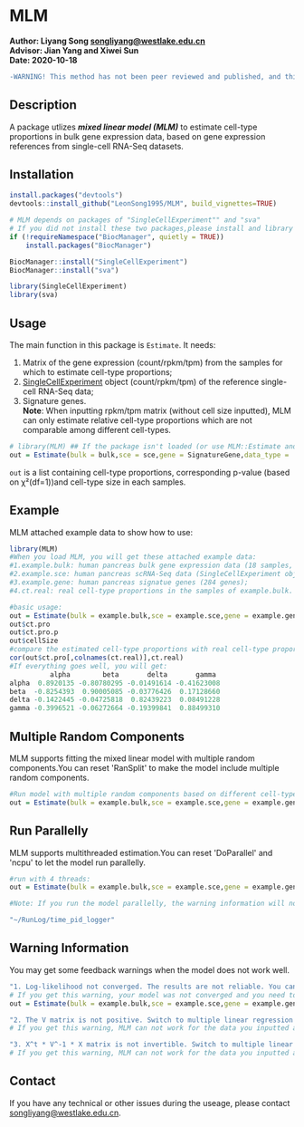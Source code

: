 # MLM
**Author: Liyang Song <songliyang@westlake.edu.cn>**    
**Advisor: Jian Yang and Xiwei Sun**    
**Date: 2020-10-18**  
```diff
-WARNING! This method has not been peer reviewed and published, and this is not the final stable version!
```

## Description
A package utlizes ***mixed linear model (MLM)*** to estimate cell-type proportions in bulk gene expression data, based on gene expression references from single-cell RNA-Seq datasets.


## Installation
```R
install.packages("devtools")
devtools::install_github("LeonSong1995/MLM", build_vignettes=TRUE)

# MLM depends on packages of "SingleCellExperiment"" and "sva"
# If you did not install these two packages,please install and library them before using MLM:
if (!requireNamespace("BiocManager", quietly = TRUE))
    install.packages("BiocManager")

BiocManager::install("SingleCellExperiment")
BiocManager::install("sva")

library(SingleCellExperiment)
library(sva)
```



## Usage
The main function in this package is `Estimate`. It needs:  
1. Matrix of the gene expression (count/rpkm/tpm) from the samples for which to estimate cell-type
proportions;  
2. [SingleCellExperiment](https://bioconductor.org/packages/release/bioc/html/SingleCellExperiment.html) object (count/rpkm/tpm) of the reference single-cell RNA-Seq data;  
3. Signature genes.  
**Note**: When inputting rpkm/tpm matrix (without cell size inputted), MLM can only estimate relative cell-type proportions which are not comparable among different cell-types.  
```R
# library(MLM) ## If the package isn't loaded (or use MLM::Estimate and so on).
out = Estimate(bulk = bulk,sce = sce,gene = SignatureGene,data_type = 'count')
```
`out` is a list containing cell-type proportions, corresponding p-value (based on χ²(df=1))and cell-type size in each samples.


## Example
MLM attached example data to show how to use: 
```R
library(MLM)
#When you load MLM, you will get these attached example data:
#1.example.bulk: human pancreas bulk gene expression data (18 samples, count-matrix);
#2.example.sce: human pancreas scRNA-Seq data (SingleCellExperiment object, count-matrix);
#3.example.gene: human pancreas signatue genes (284 genes);
#4.ct.real: real cell-type proportions in the samples of example.bulk. 

#basic usage:
out = Estimate(bulk = example.bulk,sce = example.sce,gene = example.gene,data_type = 'count')
out$ct.pro
out$ct.pro.p
out$cellSize
#compare the estimated cell-type proportions with real cell-type proportions
cor(out$ct.pro[,colnames(ct.real)],ct.real)
#If everything goes well, you will get: 
          alpha        beta       delta       gamma
alpha  0.8920135 -0.80780295 -0.01491614 -0.41623008
beta  -0.8254393  0.90005085 -0.03776426  0.17128660
delta -0.1422445 -0.04725818  0.82439223  0.08491228
gamma -0.3996521 -0.06272664 -0.19399841  0.88499310
```


## Multiple Random Components
MLM supports fitting the mixed linear model with multiple random components.You can reset 'RanSplit' to make the model include multiple random components. 
```R
#Run model with multiple random components based on different cell-type. 
out = Estimate(bulk = example.bulk,sce = example.sce,gene = example.gene,data_type='count',RanSplit = 'cellType')
```


## Run Parallelly
MLM supports multithreaded estimation.You can reset 'DoParallel' and 'ncpu' to let the model run parallelly.
```R
#run with 4 threads:
out = Estimate(bulk = example.bulk,sce = example.sce,gene = example.gene,data_type='count',DoParallel = T,ncpu = 4)

#Note: If you run the model parallelly, the warning information will not be displayed on the console. You will get a RunLog file recording the running information under your current working directory. 

"~/RunLog/time_pid_logger"

```



## Warning Information
You may get some feedback warnings when the model does not work well.
```R
"1. Log-likelihood not converged. The results are not reliable. You can specify the parameter max_iter to allow for more iterations."
# If you get this warning, your model was not converged and you need to add more iterations to make the model converge.
out = Estimate(bulk = example.bulk,sce = example.sce,gene = example.gene,data_type='count',max_iter=1e+4)

"2. The V matrix is not positive. Switch to multiple linear regression!"
# If you get this warning, MLM can not work for the data you inputted and the cell-type proportions will be estimated by multiple linear regression, which may not as accurate as MLM. 

"3. X^t * V^-1 * X matrix is not invertible. Switch to multiple linear regression!"
# If you get this warning, MLM can not work for the data you inputted and the cell-type proportions will be estimated by multiple linear regression, which may not as accurate as MLM. 
```

## Contact
If you have any technical or other issues during the useage, please contact <songliyang@westlake.edu.cn>.


